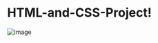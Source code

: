 # HTML-and-CSS-Project!
![image](https://user-images.githubusercontent.com/68635743/180896470-666a2296-2012-40d3-b901-f260a9238e4f.png)

